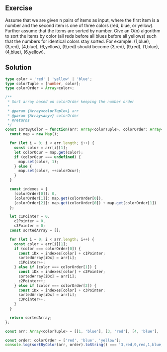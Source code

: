 ## Exercise

Assume that we are given n pairs of items as input, where the first item is a number and the second item is one of three colors (red, blue, or yellow). Further assume that the items are sorted by number. Give an O(n) algorithm to sort the items by color (all reds before all blues before all yellows) such that the numbers for identical colors stay sorted.
For example: (1,blue), (3,red), (4,blue), (6,yellow), (9,red) should become (3,red), (9,red), (1,blue), (4,blue), (6,yellow).

## Solution

```ts
type color = 'red' | 'yellow' | 'blue';
type colorTuple = [number, color];
type colorOrder = Array<color>;

/**
 * Sort array based on colorOrder keeping the number order
 *
 * @param {Array<colorTuple>} arr
 * @param {Array<any>} colorOrder
 * @returns
 */
const sortByColor = function(arr: Array<colorTuple>, colorOrder: Array<any>) {
  const map = new Map();

  for (let i = 0; i < arr.length; i++) {
    const color = arr[i][1];
    let colorOcur = map.get(color);
    if (colorOcur === undefined) {
      map.set(color, 1);
    } else {
      map.set(color, ++colorOcur);
    }
  }

  const indexes = {
    [colorOrder[0]]: 0,
    [colorOrder[1]]: map.get(colorOrder[0]),
    [colorOrder[2]]: map.get(colorOrder[0]) + map.get(colorOrder[1])
  };

  let c1Pointer = 0,
    c2Pointer = 0,
    c3Pointer = 0;
  const sortedArray = [];

  for (let i = 0; i < arr.length; i++) {
    const color = arr[i][1];
    if (color === colorOrder[0]) {
      const iDx = indexes[color] + c1Pointer;
      sortedArray[iDx] = arr[i];
      c1Pointer++;
    } else if (color === colorOrder[1]) {
      const iDx = indexes[color] + c2Pointer;
      sortedArray[iDx] = arr[i];
      c2Pointer++;
    } else if (color === colorOrder[2]) {
      const iDx = indexes[color] + c3Pointer;
      sortedArray[iDx] = arr[i];
      c3Pointer++;
    }
  }

  return sortedArray;
};

const arr: Array<colorTuple> = [[1, 'blue'], [3, 'red'], [4, 'blue'], [6, 'yellow'], [9, 'red']];

const order: colorOrder = ['red', 'blue', 'yellow'];
console.log(sortByColor(arr, order).toString() === '3,red,9,red,1,blue,4,blue,6,yellow', 'Wrong Implementation');
```

